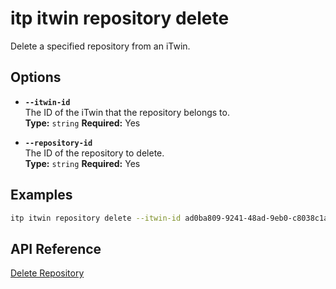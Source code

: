 # itp itwin repository delete

Delete a specified repository from an iTwin.

## Options

- **`--itwin-id`**  
  The ID of the iTwin that the repository belongs to.  
  **Type:** `string` **Required:** Yes

- **`--repository-id`**  
  The ID of the repository to delete.  
  **Type:** `string` **Required:** Yes

## Examples

```bash
itp itwin repository delete --itwin-id ad0ba809-9241-48ad-9eb0-c8038c1a1d51 --repository-id bf4d8b36-25d7-4b72-b38b-12c1f0325f42
```

## API Reference

[Delete Repository](https://developer.bentley.com/apis/iTwins/operations/delete-repository/)
